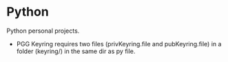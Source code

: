 # Python
Python personal projects.

* PGG Keyring requires two files (privKeyring.file and pubKeyring.file) in a folder (keyring/) in the same dir as py file.
